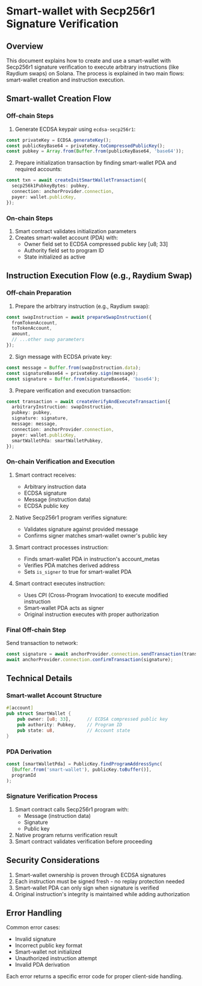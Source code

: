 # Smart-wallet with Secp256r1 Signature Verification

## Overview

This document explains how to create and use a smart-wallet with Secp256r1 signature verification to execute arbitrary instructions (like Raydium swaps) on Solana. The process is explained in two main flows: smart-wallet creation and instruction execution.

## Smart-wallet Creation Flow

### Off-chain Steps

1. Generate ECDSA keypair using `ecdsa-secp256r1`:

```typescript
const privateKey = ECDSA.generateKey();
const publicKeyBase64 = privateKey.toCompressedPublicKey();
const pubkey = Array.from(Buffer.from(publicKeyBase64, 'base64'));
```

2. Prepare initialization transaction by finding smart-wallet PDA and required accounts:

```typescript
const txn = await createInitSmartWalletTransaction({
  secp256k1PubkeyBytes: pubkey,
  connection: anchorProvider.connection,
  payer: wallet.publicKey,
});
```

### On-chain Steps

1. Smart contract validates initialization parameters
2. Creates smart-wallet account (PDA) with:
   - Owner field set to ECDSA compressed public key [u8; 33]
   - Authority field set to program ID
   - State initialized as active

## Instruction Execution Flow (e.g., Raydium Swap)

### Off-chain Preparation

1. Prepare the arbitrary instruction (e.g., Raydium swap):

```typescript
const swapInstruction = await prepareSwapInstruction({
  fromTokenAccount,
  toTokenAccount,
  amount,
  // ...other swap parameters
});
```

2. Sign message with ECDSA private key:

```typescript
const message = Buffer.from(swapInstruction.data);
const signatureBase64 = privateKey.sign(message);
const signature = Buffer.from(signatureBase64, 'base64');
```

3. Prepare verification and execution transaction:

```typescript
const transaction = await createVerifyAndExecuteTransaction({
  arbitraryInstruction: swapInstruction,
  pubkey: pubkey,
  signature: signature,
  message: message,
  connection: anchorProvider.connection,
  payer: wallet.publicKey,
  smartWalletPda: smartWalletPubkey,
});
```

### On-chain Verification and Execution

1. Smart contract receives:

   - Arbitrary instruction data
   - ECDSA signature
   - Message (instruction data)
   - ECDSA public key

2. Native Secp256r1 program verifies signature:

   - Validates signature against provided message
   - Confirms signer matches smart-wallet owner's public key

3. Smart contract processes instruction:

   - Finds smart-wallet PDA in instruction's account_metas
   - Verifies PDA matches derived address
   - Sets `is_signer` to true for smart-wallet PDA

4. Smart contract executes instruction:
   - Uses CPI (Cross-Program Invocation) to execute modified instruction
   - Smart-wallet PDA acts as signer
   - Original instruction executes with proper authorization

### Final Off-chain Step

Send transaction to network:

```typescript
const signature = await anchorProvider.connection.sendTransaction(transaction);
await anchorProvider.connection.confirmTransaction(signature);
```

## Technical Details

### Smart-wallet Account Structure

```rust
#[account]
pub struct SmartWallet {
    pub owner: [u8; 33],      // ECDSA compressed public key
    pub authority: Pubkey,    // Program ID
    pub state: u8,            // Account state
}
```

### PDA Derivation

```typescript
const [smartWalletPda] = PublicKey.findProgramAddressSync(
  [Buffer.from('smart-wallet'), publicKey.toBuffer()],
  programId
);
```

### Signature Verification Process

1. Smart contract calls Secp256r1 program with:
   - Message (instruction data)
   - Signature
   - Public key
2. Native program returns verification result
3. Smart contract validates verification before proceeding

## Security Considerations

1. Smart-wallet ownership is proven through ECDSA signatures
2. Each instruction must be signed fresh - no replay protection needed
3. Smart-wallet PDA can only sign when signature is verified
4. Original instruction's integrity is maintained while adding authorization

## Error Handling

Common error cases:

- Invalid signature
- Incorrect public key format
- Smart-wallet not initialized
- Unauthorized instruction attempt
- Invalid PDA derivation

Each error returns a specific error code for proper client-side handling.
